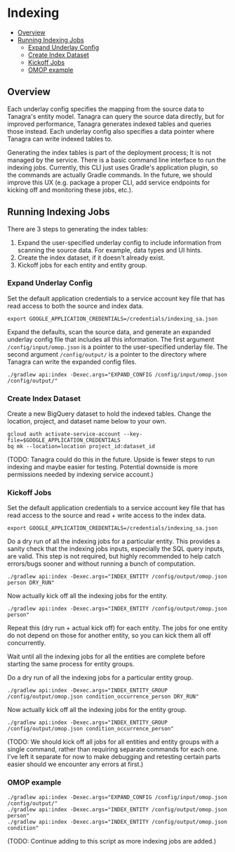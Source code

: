 # Indexing
* [Overview](#overview)
* [Running Indexing Jobs](#running-indexing-jobs)
    * [Expand Underlay Config](#expand-underlay-config)
    * [Create Index Dataset](#create-index-dataset)
    * [Kickoff Jobs](#kickoff-jobs)
    * [OMOP example](#omop-example)

## Overview
Each underlay config specifies the mapping from the source data to Tanagra's entity model. Tanagra can query the
source data directly, but for improved performance, Tanagra generates indexed tables and queries those instead.
Each underlay config also specifies a data pointer where Tanagra can write indexed tables to.

Generating the index tables is part of the deployment process; It is not managed by the service. There is a basic
command line interface to run the indexing jobs. Currently, this CLI just uses Gradle's application plugin, so the
commands are actually Gradle commands. In the future, we should improve this UX (e.g. package a proper CLI, add 
service endpoints for kicking off and monitoring these jobs, etc.).

## Running Indexing Jobs
There are 3 steps to generating the index tables:
1. Expand the user-specified underlay config to include information from scanning the source data. For example,
data types and UI hints.
2. Create the index dataset, if it doesn't already exist.
3. Kickoff jobs for each entity and entity group.

### Expand Underlay Config
Set the default application credentials to a service account key file that has read access to both the source and 
index data.
```
export GOOGLE_APPLICATION_CREDENTIALS=/credentials/indexing_sa.json
```
Expand the defaults, scan the source data, and generate an expanded underlay config file that includes all this 
information. The first argument `/config/input/omop.json` is a pointer to the user-specified underlay file.
The second argument `/config/output/` is a pointer to the directory where Tanagra can write the expanded config files.
```
./gradlew api:index -Dexec.args="EXPAND_CONFIG /config/input/omop.json /config/output/"
```

### Create Index Dataset
Create a new BigQuery dataset to hold the indexed tables.
Change the location, project, and dataset name below to your own.
```
gcloud auth activate-service-account --key-file=$GOOGLE_APPLICATION_CREDENTIALS
bq mk --location=location project_id:dataset_id
```
(TODO: Tanagra could do this in the future. Upside is fewer steps to run indexing and maybe easier for testing.
Potential downside is more permissions needed by indexing service account.)

### Kickoff Jobs
Set the default application credentials to a service account key file that has read access to the source and read + 
write access to the index data.
```
export GOOGLE_APPLICATION_CREDENTIALS=/credentials/indexing_sa.json
```
Do a dry run of all the indexing jobs for a particular entity. This provides a sanity check that the indexing jobs
inputs, especially the SQL query inputs, are valid. This step is not required, but highly recommended to help catch
errors/bugs sooner and without running a bunch of computation.
```
./gradlew api:index -Dexec.args="INDEX_ENTITY /config/output/omop.json person DRY_RUN"
```
Now actually kick off all the indexing jobs for the entity.
```
./gradlew api:index -Dexec.args="INDEX_ENTITY /config/output/omop.json person"
```
Repeat this (dry run + actual kick off) for each entity. The jobs for one entity do not depend on those for another
entity, so you can kick them all off concurrently.

Wait until all the indexing jobs for all the entities are complete before starting the same process for entity groups.

Do a dry run of all the indexing jobs for a particular entity group.
```
./gradlew api:index -Dexec.args="INDEX_ENTITY_GROUP /config/output/omop.json condition_occurrence_person DRY_RUN"
```
Now actually kick off all the indexing jobs for the entity group.
```
./gradlew api:index -Dexec.args="INDEX_ENTITY_GROUP /config/output/omop.json condition_occurrence_person"
```

(TODO: We should kick off all jobs for all entities and entity groups with a single command, rather than requiring 
separate commands for each one. I've left it separate for now to make debugging and retesting certain parts easier 
should we encounter any errors at first.)

### OMOP example
```
./gradlew api:index -Dexec.args="EXPAND_CONFIG /config/input/omop.json /config/output/"
./gradlew api:index -Dexec.args="INDEX_ENTITY /config/output/omop.json person"
./gradlew api:index -Dexec.args="INDEX_ENTITY /config/output/omop.json condition"
```

(TODO: Continue adding to this script as more indexing jobs are added.)
